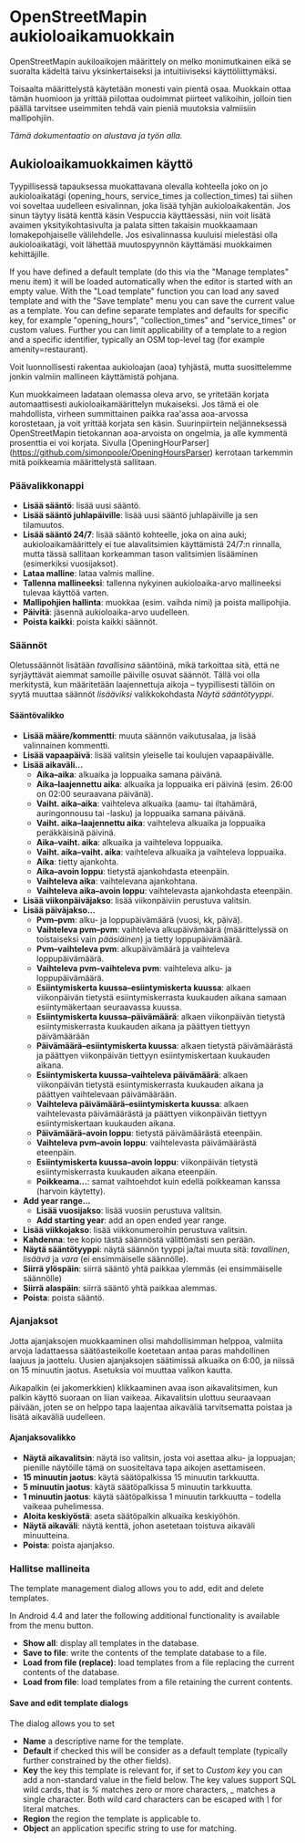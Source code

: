 # OpenStreetMapin aukioloaikamuokkain

OpenStreetMapin aukiloaikojen määrittely on melko monimutkainen eikä se suoralta kädeltä taivu yksinkertaiseksi ja intuitiiviseksi käyttöliittymäksi.

Toisaalta määrittelystä käytetään monesti vain pientä osaa. Muokkain ottaa tämän huomioon ja yrittää piilottaa oudoimmat piirteet valikoihin, jolloin tien päällä tarvitsee useimmiten tehdä vain pieniä muutoksia valmiisiin mallipohjiin.

_Tämä dokumentaatio on alustava ja työn alla._

## Aukioloaikamuokkaimen käyttö

Tyypillisessä tapauksessa muokattavana olevalla kohteella joko on jo aukioloaikatägi (opening_hours, service_times ja collection_times) tai siihen voi soveltaa uudelleen esivalinnan, joka lisää tyhjän aukioloaikakentän. Jos sinun täytyy lisätä kenttä käsin Vespuccia käyttäessäsi, niin voit lisätä avaimen yksityikohtasivulta ja palata sitten takaisin muokkaamaan lomakepohjaiselle välilehdelle. Jos esivalinnassa kuuluisi mielestäsi olla aukioloaikatägi, voit lähettää muutospyynnön käyttämäsi muokkaimen kehittäjille.

If you have defined a default template (do this via the "Manage templates" menu item) it will be loaded automatically when the editor is started with an empty value. With the "Load template" function you can load any saved template and with the "Save template" menu you can save the current value as a template. You can define separate templates and defaults for specific key, for example "opening_hours", "collection_times" and "service_times" or custom values. Further you can limit applicability of a template to a region and a specific identifier, typically an OSM top-level tag (for example amenity=restaurant). 

Voit luonnollisesti rakentaa aukioloajan (aoa) tyhjästä, mutta suosittelemme jonkin valmiin mallineen käyttämistä pohjana.

Kun muokkaimeen ladataan olemassa oleva arvo, se yritetään korjata automaattisesti aukioloaikamäärittelyn mukaiseksi. Jos tämä ei ole mahdollista, virheen summittainen paikka raa'assa aoa-arvossa korostetaan, ja voit yrittää korjata sen käsin. Suurinpiirtein neljänneksessä OpenStreetMapin tietokannan aoa-arvoista on ongelmia, ja alle kymmentä prosenttia ei voi korjata. Sivulla [OpeningHourParser] (https://github.com/simonpoole/OpeningHoursParser) kerrotaan tarkemmin mitä poikkeamia määrittelystä sallitaan.

### Päävalikkonappi

* __Lisää sääntö__: lisää uusi sääntö.
* __Lisää sääntö juhlapäiville__: lisää uusi sääntö juhlapäiville ja sen tilamuutos.
* __Lisää sääntö 24/7__: lisää sääntö kohteelle, joka on aina auki; aukioloaikamäärittely ei tue alavalitsimien käyttämistä 24/7:n rinnalla, mutta tässä sallitaan korkeamman tason valitsimien lisääminen (esimerkiksi vuosijaksot).
* __Lataa malline__: lataa valmis malline.
* __Tallenna mallineeksi__: tallenna nykyinen aukioloaika-arvo mallineeksi tulevaa käyttöä varten.
* __Mallipohjien hallinta__: muokkaa (esim. vaihda nimi) ja poista mallipohjia.
* __Päivitä__: jäsennä aukioloaika-arvo uudelleen.
* __Poista kaikki__: poista kaikki säännöt.

### Säännöt

Oletussäännöt lisätään _tavallisina_ sääntöinä, mikä tarkoittaa sitä, että ne syrjäyttävät aiemmat samoille päiville osuvat säännöt. Tällä voi olla merkitystä, kun määritetään laajennettuja aikoja – tyypillisesti tällöin on syytä muuttaa säännöt _lisääviksi_ valikkokohdasta _Näytä sääntötyyppi_.

#### Sääntövalikko

* __Lisää määre/kommentti__: muuta säännön vaikutusalaa, ja lisää valinnainen kommentti.
* __Lisää vapaapäivä__: lisää valitsin yleiselle tai koulujen vapaapäivälle.
* __Lisää aikaväli...__
    * __Aika–aika__: alkuaika ja loppuaika samana päivänä.
    * __Aika–laajennettu aika__: alkuaika ja loppuaika eri päivinä (esim. 26:00 on 02:00 seuraavana päivänä).
    * __Vaiht. aika–aika__: vaihteleva alkuaika (aamu- tai iltahämärä, auringonnousu tai -lasku) ja loppuaika samana päivänä.
    * __Vaiht. aika–laajennettu aika__: vaihteleva alkuaika ja loppuaika peräkkäisinä päivinä.
    * __Aika–vaiht. aika__: alkuaika ja vaihteleva loppuaika.
    * __Vaiht. aika–vaiht. aika__: vaihteleva alkuaika ja vaihteleva loppuaika.
    * __Aika__: tietty ajankohta.
    * __Aika–avoin loppu__: tietystä ajankohdasta eteenpäin.
    * __Vaihteleva aika__: vaihtelevana ajankohtana.
    * __Vaihteleva aika–avoin loppu__: vaihtelevasta ajankohdasta eteenpäin.
* __Lisää viikonpäiväjakso__: lisää viikonpäiviin perustuva valitsin.
* __Lisää päiväjakso...__
    * __Pvm–pvm__: alku- ja loppupäivämäärä (vuosi, kk, päivä).
    * __Vaihteleva pvm–pvm__: vaihteleva alkupäivämäärä (määrittelyssä on toistaiseksi vain _pääsiäinen_) ja tietty loppupäivämäärä.
    * __Pvm–vaihteleva pvm__: alkupäivämäärä ja vaihteleva loppupäivämäärä.
    * __Vaihteleva pvm–vaihteleva pvm__: vaihteleva alku- ja loppupäivämäärä.
    * __Esiintymiskerta kuussa–esiintymiskerta kuussa__: alkaen viikonpäivän tietystä esiintymiskerrasta kuukauden aikana samaan esiintymäkertaan seuraavassa kuussa.
    * __Esiintymiskerta kuussa–päivämäärä__: alkaen viikonpäivän tietystä esiintymiskerrasta kuukauden aikana ja päättyen tiettyyn päivämäärään
    * __Päivämäärä–esiintymiskerta kuussa__: alkaen tietystä päivämäärästä ja päättyen viikonpäivän tiettyyn esiintymiskertaan kuukauden aikana.
    * __Esiintymiskerta kuussa–vaihteleva päivämäärä__: alkaen viikonpäivän tietystä esiintymiskerrasta kuukauden aikana ja päättyen vaihtelevaan päivämäärään.
    * __Vaihteleva päivämäärä–esiintymiskerta kuussa__: alkaen vaihtelevasta päivämäärästä ja päättyen viikonpäivän tiettyyn esiintymiskertaan kuukauden aikana.
    * __Päivämäärä–avoin loppu__: tietystä päivämäärästä eteenpäin.
    * __Vaihteleva pvm–avoin loppu__: vaihtelevasta päivämäärästä eteenpäin.
    * __Esiintymiskerta kuussa–avoin loppu__: viikonpäivän tietystä esiintymiskerrasta kuukauden aikana eteenpäin.
    * __Poikkeama...__: samat vaihtoehdot kuin edellä poikkeaman kanssa (harvoin käytetty).
* __Add year range...__    
    * __Lisää vuosijakso__: lisää vuosiin perustuva valitsin.
    * __Add starting year__: add an open ended year range.
* __Lisää viikkojakso__: lisää viikkonumeroihin perustuva valitsin.
* __Kahdenna__: tee kopio tästä säännöstä välittömästi sen perään.
* __Näytä sääntötyyppi__: näytä säännön tyyppi ja/tai muuta sitä: _tavallinen_, _lisäävä_ ja _vara_ (ei ensimmäiselle säännölle).
* __Siirrä ylöspäin__: siirrä sääntö yhtä paikkaa ylemmäs (ei ensimmäiselle säännölle)
* __Siirrä alaspäin__: siirrä sääntö yhtä paikkaa alemmas.
* __Poista__: poista sääntö.

### Ajanjaksot

Jotta ajanjaksojen muokkaaminen olisi mahdollisimman helppoa, valmiita arvoja ladattaessa säätöasteikolle koetetaan antaa paras mahdollinen laajuus ja jaottelu. Uusien ajanjaksojen säätimissä alkuaika on 6:00, ja niissä on 15 minuutin jaotus. Asetuksia voi muuttaa valikon kautta.

Aikapalkin (ei jakomerkkien) klikkaaminen avaa ison aikavalitsimen, kun palkin käyttö suoraan on liian vaikeaa. Aikavalitsin ulottuu seuraavaan päivään, joten se on helppo tapa laajentaa aikaväliä tarvitsematta poistaa ja lisätä aikaväliä uudelleen.

#### Ajanjaksovalikko

* __Näytä aikavalitsin__: näytä iso valitsin, josta voi asettaa alku- ja loppuajan; pienille näytöille tämä on suositeltava tapa aikojen asettamiseen.
* __15 minuutin jaotus__: käytä säätöpalkissa 15 minuutin tarkkuutta.
* __5 minuutin jaotus__: käytä säätöpalkissa 5 minuutin tarkkuutta.
* __1 minuutin jaotus__: käytä säätöpalkissa 1 minuutin tarkkuutta – todella vaikeaa puhelimessa.
* __Aloita keskiyöstä__: aseta säätöpalkin alkuaika keskiyöhön.
* __Näytä aikaväli__: näytä kenttä, johon asetetaan toistuva aikaväli minuutteina.
* __Poista__: poista ajanjakso.

### Hallitse mallineita

The template management dialog allows you to add, edit and delete templates.

In Android 4.4 and later the following additional functionality is available from the menu button. 

* __Show all__: display all templates in the database.
* __Save to file__: write the contents of the template database to a file.
* __Load from file (replace)__: load templates from a file replacing the current contents of the database.
* __Load from file__: load templates from a file retaining the current contents.

#### Save and edit template dialogs

The dialog allows you to set

* __Name__ a descriptive name for the template.
* __Default__ if checked this will be consider as a default template (typically further constrained by the other fields).
* __Key__ the key this template is relevant for, if set to _Custom key_ you can add a non-standard value in the field below. The key values support SQL wild cards, that is _%_ matches zero or more characters, *_* matches a single character. Both wild card characters can be escaped with _\\_ for literal matches.
* __Region__ the region the template is applicable to.
* __Object__ an application specific string to use for matching.


